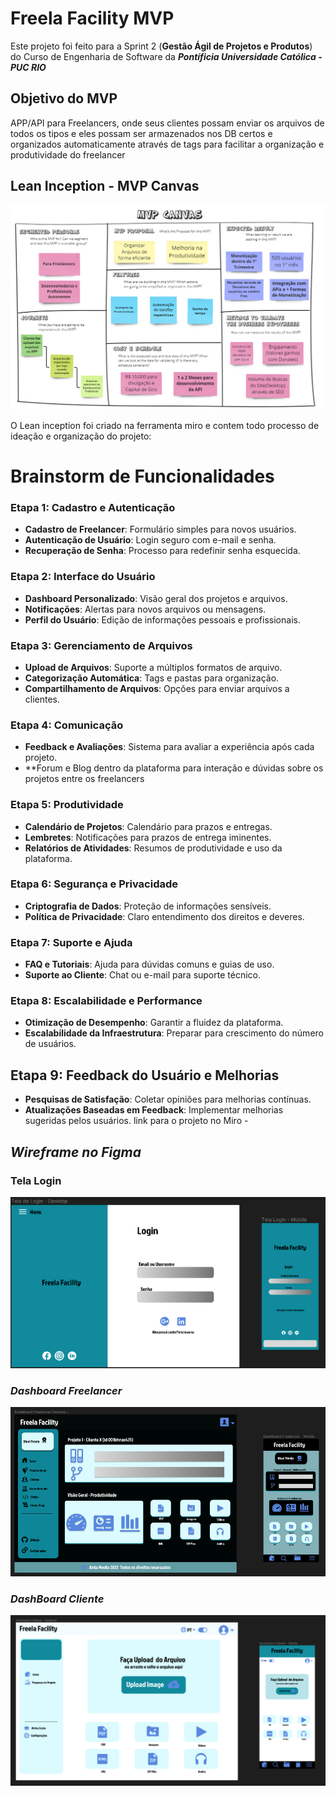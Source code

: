 # **Freela Facility MVP**

Este projeto foi feito para a Sprint 2 (**Gestão Ágil de Projetos e Produtos**) do Curso de Engenharia de Software da ***Pontíficia Universidade Católica - PUC RIO*** 

## Objetivo do MVP 
APP/API para Freelancers, onde seus clientes possam enviar os arquivos de todos os tipos e eles possam ser armazenados nos DB certos e organizados automaticamente através de tags para facilitar a organização e produtividade do freelancer

## Lean Inception - MVP Canvas 

![](https://github.com/Penichezito/Freela-Facility-MVP-Sprint-2/blob/main/img/MVP-Canvas-FF.png)

O Lean inception foi criado na ferramenta miro e contem todo processo de ideação e organização do projeto:
# Brainstorm de Funcionalidades

### Etapa 1: Cadastro e Autenticação
- **Cadastro de Freelancer**: Formulário simples para novos usuários.
- **Autenticação de Usuário**: Login seguro com e-mail e senha.
- **Recuperação de Senha**: Processo para redefinir senha esquecida.

### Etapa 2: Interface do Usuário
- **Dashboard Personalizado**: Visão geral dos projetos e arquivos.
- **Notificações**: Alertas para novos arquivos ou mensagens.
- **Perfil do Usuário**: Edição de informações pessoais e profissionais.

### Etapa 3: Gerenciamento de Arquivos
- **Upload de Arquivos**: Suporte a múltiplos formatos de arquivo.
- **Categorização Automática**: Tags e pastas para organização.
- **Compartilhamento de Arquivos**: Opções para enviar arquivos a clientes.

### Etapa 4: Comunicação
- **Feedback e Avaliações**: Sistema para avaliar a experiência após cada projeto.
- **Forum e Blog dentro da plataforma para interação e dúvidas sobre os projetos entre os freelancers

### Etapa 5: Produtividade
- **Calendário de Projetos**: Calendário para prazos e entregas.
- **Lembretes**: Notificações para prazos de entrega iminentes.
- **Relatórios de Atividades**: Resumos de produtividade e uso da plataforma.

### Etapa 6: Segurança e Privacidade
- **Criptografia de Dados**: Proteção de informações sensíveis.
- **Política de Privacidade**: Claro entendimento dos direitos e deveres.

### Etapa 7: Suporte e Ajuda
- **FAQ e Tutoriais**: Ajuda para dúvidas comuns e guias de uso.
- **Suporte ao Cliente**: Chat ou e-mail para suporte técnico.

### Etapa 8: Escalabilidade e Performance
- **Otimização de Desempenho**: Garantir a fluidez da plataforma.
- **Escalabilidade da Infraestrutura**: Preparar para crescimento do número de usuários.

## Etapa 9: Feedback do Usuário e Melhorias
- **Pesquisas de Satisfação**: Coletar opiniões para melhorias contínuas.
- **Atualizações Baseadas em Feedback**: Implementar melhorias sugeridas pelos usuários.
link para o projeto no Miro - 

## ***Wireframe no Figma***

### Tela Login 
![](https://github.com/Penichezito/Freela-Facility-MVP-Sprint-2/blob/main/wireframes/Tela-login-freela-facility.png)

### ***Dashboard Freelancer*** 
![](https://github.com/Penichezito/Freela-Facility-MVP-Sprint-2/blob/main/wireframes/Dashboard-Freelancer.png)

### ***DashBoard Cliente***
![](https://github.com/Penichezito/Freela-Facility-MVP-Sprint-2/blob/main/wireframes/Dashboard-Cliente.png)
